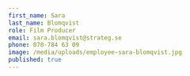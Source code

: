 ```yaml
---
first_name: Sara
last_name: Blomqvist
role: Film Producer
email: sara.blomqvist@strateg.se
phone: 070-784 63 09
image: /media/uploads/employee-sara-blomqvist.jpg
published: true
---
```

